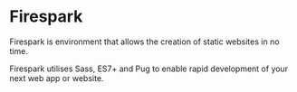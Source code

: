 # Firespark
Firespark is environment that allows the creation of static websites in no time.

Firespark utilises Sass, ES7+ and Pug to enable rapid development of your next web app or website.